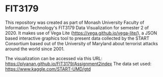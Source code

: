 # FIT3179
This repository was created as part of  Monash University Faculty of Information Technology's FIT3179 Data Visualization for semester 2 of 2020. It makes use of Vega Lite (https://vega.github.io/vega-lite/), a JSON based interactive graphics tool to present data collected by the START Consortium based out of the University of Maryland about terrorist attacks around the world since 2001. 

The visualization can be accessed via this URL: https://plyanan.github.io/FIT3179/Assignment2index
The data set used: https://www.kaggle.com/START-UMD/gtd
